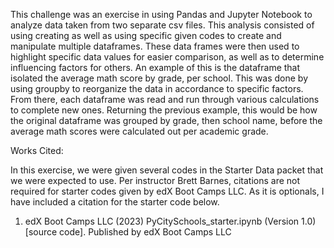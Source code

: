 This challenge was an exercise in using Pandas and Jupyter Notebook to analyze data taken from two separate csv files. This analysis consisted of using creating as well as using specific given codes to create and manipulate multiple dataframes. These data frames were then used to highlight specific data values for easier comparison, as well as to determine influencing factors for others. An example of this is the dataframe that isolated the average math score by grade, per school. This was done by using groupby to reorganize the data in accordance to specific factors. From there, each dataframe was read and run through various calculations to complete new ones. Returning the previous example, this would be how the original dataframe was grouped by grade, then school name, before the average math scores were calculated out per academic grade. 


Works Cited: 

In this exercise, we were given several codes in the Starter Data packet that we were expected to use. Per instructor Brett Barnes, citations are not required for starter codes given by edX Boot Camps LLC. As it is optionals, I have included a citation for the starter code below. 

1.	edX Boot Camps LLC (2023) PyCitySchools_starter.ipynb (Version 1.0) [source code]. Published by edX Boot Camps LLC
